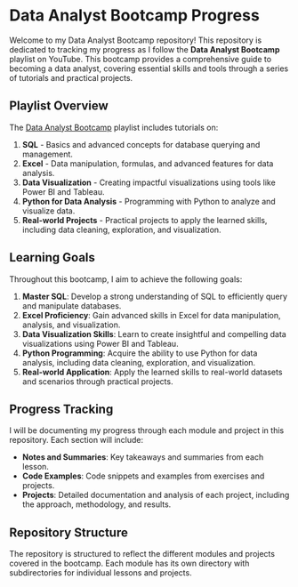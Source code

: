 # Data Analyst Bootcamp Progress

Welcome to my Data Analyst Bootcamp repository! This repository is dedicated to tracking my progress as I follow the **Data Analyst Bootcamp** playlist on YouTube. This bootcamp provides a comprehensive guide to becoming a data analyst, covering essential skills and tools through a series of tutorials and practical projects.

## Playlist Overview

The [Data Analyst Bootcamp](https://www.youtube.com/playlist?list=PLUaB-1hjhk8FE_XZ87vPPSfHqb6OcM0cF) playlist includes tutorials on:

1. **SQL** - Basics and advanced concepts for database querying and management.
2. **Excel** - Data manipulation, formulas, and advanced features for data analysis.
3. **Data Visualization** - Creating impactful visualizations using tools like Power BI and Tableau.
4. **Python for Data Analysis** - Programming with Python to analyze and visualize data.
5. **Real-world Projects** - Practical projects to apply the learned skills, including data cleaning, exploration, and visualization.

## Learning Goals

Throughout this bootcamp, I aim to achieve the following goals:

1. **Master SQL**: Develop a strong understanding of SQL to efficiently query and manipulate databases.
2. **Excel Proficiency**: Gain advanced skills in Excel for data manipulation, analysis, and visualization.
3. **Data Visualization Skills**: Learn to create insightful and compelling data visualizations using Power BI and Tableau.
4. **Python Programming**: Acquire the ability to use Python for data analysis, including data cleaning, exploration, and visualization.
5. **Real-world Application**: Apply the learned skills to real-world datasets and scenarios through practical projects.

## Progress Tracking

I will be documenting my progress through each module and project in this repository. Each section will include:

- **Notes and Summaries**: Key takeaways and summaries from each lesson.
- **Code Examples**: Code snippets and examples from exercises and projects.
- **Projects**: Detailed documentation and analysis of each project, including the approach, methodology, and results.

## Repository Structure

The repository is structured to reflect the different modules and projects covered in the bootcamp. Each module has its own directory with subdirectories for individual lessons and projects.

